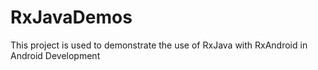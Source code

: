 # RxJavaDemos
This project is used to demonstrate the use of RxJava with RxAndroid in Android Development
